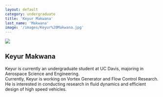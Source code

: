 ```yaml
---
layout: default
category: undergraduate
title: 'Keyur Makwana'
last_name: 'Makwana'
image: '/images/Keyur%20Makwana.jpg'
---
```


<img src="{{ page.image }}">

<h2 class="team-title">Keyur Makwana</h2>
<h4 class="team-position"></h4>
<p>Keyur is currently an undergraduate student at UC Davis, majoring in Aerospace Science and Engineering.<br/>
Currently, Keyur is working on Vortex Generator and Flow Control Research. He is interested in conducting research in fluid dynamics and efficient design of high speed vehicles.</p>
<ul class="team-member-other-info"></ul>
